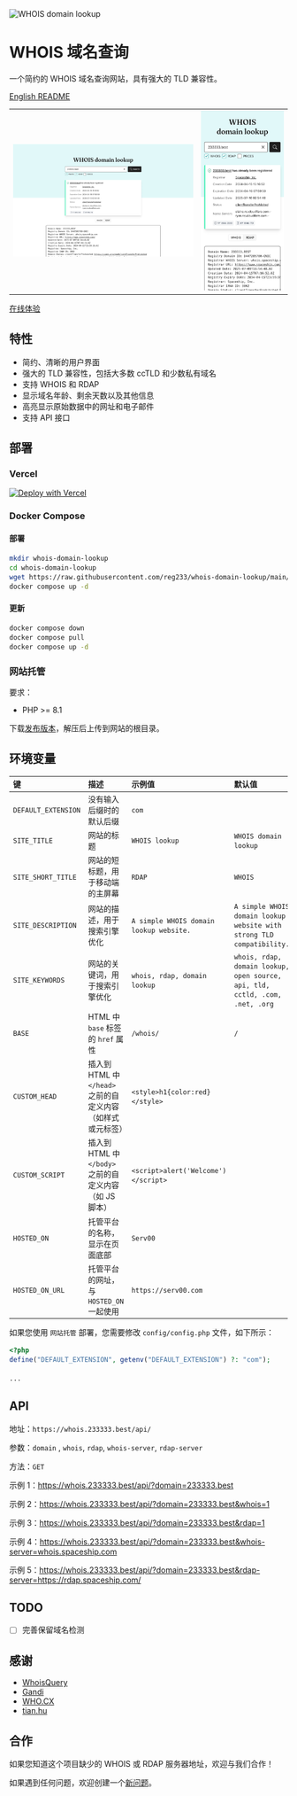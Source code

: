 <img alt="WHOIS domain lookup" src="public/images/favicon.svg" width="80" />

# WHOIS 域名查询

一个简约的 WHOIS 域名查询网站，具有强大的 TLD 兼容性。

[English README](README.md)

<table>
  <tr>
    <td>
      <img alt="Screenshot" src="public/images/manifest-screenshot-wide.png" />
    </td>
    <td>
      <img alt="Screenshot" src="public/images/manifest-screenshot-narrow.png" />
    </td>
  </tr>
</table>

[在线体验](https://whois.233333.best)

## 特性

- 简约、清晰的用户界面
- 强大的 TLD 兼容性，包括大多数 ccTLD 和少数私有域名
- 支持 WHOIS 和 RDAP
- 显示域名年龄、剩余天数以及其他信息
- 高亮显示原始数据中的网址和电子邮件
- 支持 API 接口

## 部署

### Vercel

[![Deploy with Vercel](https://vercel.com/button)](https://vercel.com/new/clone?repository-url=https%3A%2F%2Fgithub.com%2Freg233%2Fwhois-domain-lookup&demo-title=WHOIS%20domain%20lookup&demo-description=A%20simple%20WHOIS%20domain%20lookup%20website%20with%20strong%20TLD%20compatibility.&demo-url=https%3A%2F%2Fwhois.233333.best)

### Docker Compose

#### 部署

```sh
mkdir whois-domain-lookup
cd whois-domain-lookup
wget https://raw.githubusercontent.com/reg233/whois-domain-lookup/main/docker-compose.yml
docker compose up -d
```

#### 更新

```sh
docker compose down
docker compose pull
docker compose up -d
```

### 网站托管

要求：

- PHP >= 8.1

下载[发布版本](https://github.com/reg233/whois-domain-lookup/releases/latest/download/whois-domain-lookup.zip)，解压后上传到网站的根目录。

## 环境变量

| 键 | 描述 | 示例值 | 默认值 |
| :-- | :-- | :-- | :-- |
| `DEFAULT_EXTENSION` | 没有输入后缀时的默认后缀 | `com` |  |
| `SITE_TITLE` | 网站的标题 | `WHOIS lookup` | `WHOIS domain lookup` |
| `SITE_SHORT_TITLE` | 网站的短标题，用于移动端的主屏幕 | `RDAP` | `WHOIS` |
| `SITE_DESCRIPTION` | 网站的描述，用于搜索引擎优化 | `A simple WHOIS domain lookup website.` | `A simple WHOIS domain lookup website with strong TLD compatibility.` |
| `SITE_KEYWORDS` | 网站的关键词，用于搜索引擎优化 | `whois, rdap, domain lookup` | `whois, rdap, domain lookup, open source, api, tld, cctld, .com, .net, .org` |
| `BASE` | HTML 中 `base` 标签的 `href` 属性 | `/whois/` | `/` |
| `CUSTOM_HEAD` | 插入到 HTML 中 `</head>` 之前的自定义内容（如样式或元标签） | `<style>h1{color:red}</style>` |  |
| `CUSTOM_SCRIPT` | 插入到 HTML 中 `</body>` 之前的自定义内容（如 JS 脚本） | `<script>alert('Welcome')</script>` |  |
| `HOSTED_ON` | 托管平台的名称，显示在页面底部 | `Serv00` |  |
| `HOSTED_ON_URL` | 托管平台的网址，与 `HOSTED_ON` 一起使用 | `https://serv00.com` |  |

如果您使用 `网站托管` 部署，您需要修改 `config/config.php` 文件，如下所示：

```php
<?php
define("DEFAULT_EXTENSION", getenv("DEFAULT_EXTENSION") ?: "com");

...
```

## API

地址：`https://whois.233333.best/api/`

参数：`domain` , `whois`, `rdap`, `whois-server`, `rdap-server`

方法：`GET`

示例 1：https://whois.233333.best/api/?domain=233333.best

示例 2：https://whois.233333.best/api/?domain=233333.best&whois=1

示例 3：https://whois.233333.best/api/?domain=233333.best&rdap=1

示例 4：https://whois.233333.best/api/?domain=233333.best&whois-server=whois.spaceship.com

示例 5：https://whois.233333.best/api/?domain=233333.best&rdap-server=https://rdap.spaceship.com/

## TODO

- [ ] 完善保留域名检测

## 感谢

- [WhoisQuery](https://github.com/GitHubPangHu/whoisQuery)
- [Gandi](https://whois.gandi.net)
- [WHO.CX](https://who.cx)
- [tian.hu](https://tian.hu)

## 合作

如果您知道这个项目缺少的 WHOIS 或 RDAP 服务器地址，欢迎与我们合作！

如果遇到任何问题，欢迎创建一个[新问题](https://github.com/reg233/whois-domain-lookup/issues)。
